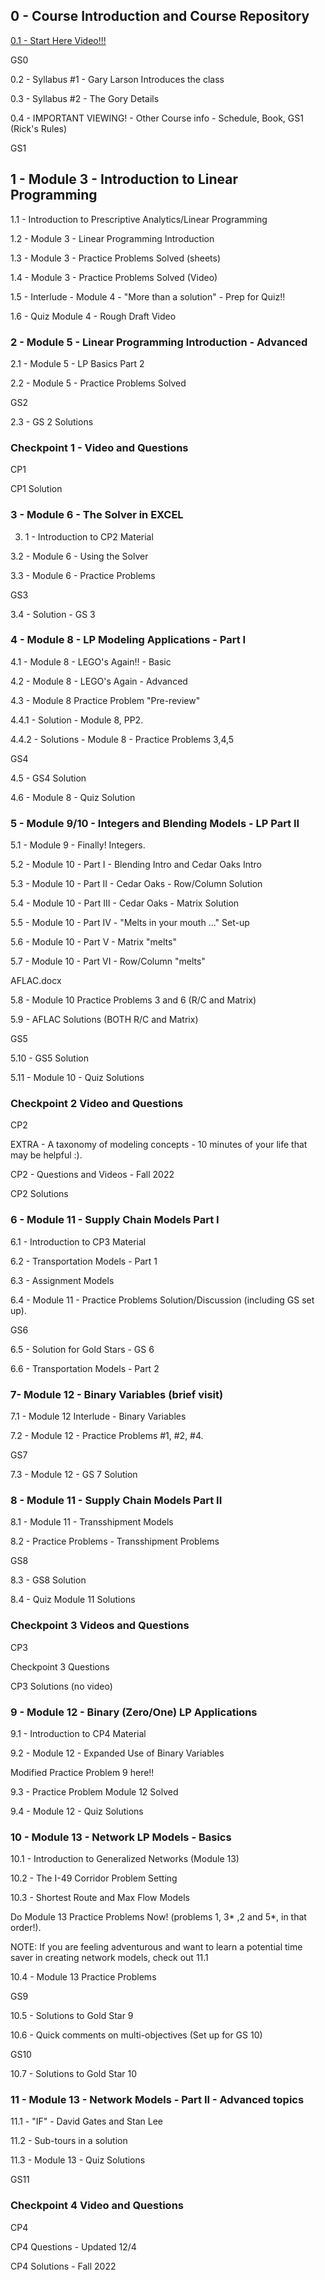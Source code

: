 
##  0 - Course Introduction and Course Repository 


[0.1 - Start Here Video!!!]()


GS0 

0.2 - Syllabus #1 - Gary Larson Introduces the class 

0.3 - Syllabus #2 - The Gory Details 


0.4 - IMPORTANT VIEWING! - Other Course info - Schedule, Book, GS1 (Rick's Rules)

GS1 

## 1 - Module 3 - Introduction to Linear Programming


1.1 - Introduction to Prescriptive Analytics/Linear Programming 
 
1.2 - Module 3 - Linear Programming Introduction 
  
1.3 - Module 3 - Practice Problems Solved (sheets) 
   
1.4 - Module 3 - Practice Problems Solved (Video) 

1.5 - Interlude - Module 4 - "More than a solution" - Prep for Quiz!! 

1.6 - Quiz Module 4 - Rough Draft Video 
 
 






###  2 - Module 5 - Linear Programming Introduction - Advanced

2.1 - Module 5 - LP Basics Part 2 
 
2.2 - Module 5 - Practice Problems Solved 

GS2 

 2.3 - GS 2 Solutions 
 
 


###  Checkpoint 1 - Video and Questions 

CP1 
 
CP1 Solution 


### 3 - Module 6 - The Solver in EXCEL

3. 1 - Introduction to CP2 Material 

3.2 - Module 6 - Using the Solver 

3.3 - Module 6 - Practice Problems 

GS3 
 
3.4 - Solution - GS 3  

###  4 - Module 8 - LP Modeling Applications - Part I

4.1 - Module 8 - LEGO's Again!! - Basic 

4.2 - Module 8 - LEGO's Again - Advanced 

4.3 - Module 8 Practice Problem "Pre-review" 

4.4.1 - Solution - Module 8, PP2. 

4.4.2 - Solutions - Module 8 - Practice Problems 3,4,5 

GS4 

4.5 - GS4 Solution 

4.6 - Module 8 - Quiz Solution 

###  5 - Module 9/10 - Integers and Blending Models - LP Part II

5.1 - Module 9 - Finally! Integers. 
 
5.2 - Module 10 - Part I - Blending Intro and Cedar Oaks Intro  

5.3 - Module 10 - Part II - Cedar Oaks - Row/Column Solution 

5.4 - Module 10 - Part III - Cedar Oaks - Matrix Solution 

5.5 - Module 10 - Part IV - "Melts in your mouth ..." Set-up 

5.6 - Module 10 - Part V - Matrix "melts" 

5.7 - Module 10 - Part VI - Row/Column "melts" 

AFLAC.docx 

5.8 - Module 10 Practice Problems 3 and 6 (R/C and Matrix) 

5.9 - AFLAC Solutions (BOTH R/C and Matrix) 
 
GS5 
 
5.10 - GS5 Solution  

5.11 - Module 10 - Quiz Solutions 



### Checkpoint 2 Video and Questions

CP2 

EXTRA - A taxonomy of modeling concepts - 10 minutes of your life that may be helpful :). 

CP2 - Questions and Videos - Fall 2022 
 
CP2 Solutions  


### 6 - Module 11 - Supply Chain Models Part I

6.1 - Introduction to CP3 Material 

6.2 - Transportation Models - Part 1 

6.3 - Assignment Models 

6.4 - Module 11 - Practice Problems Solution/Discussion (including GS set up). 

GS6 

6.5 - Solution for Gold Stars - GS 6 

6.6 - Transportation Models - Part 2 



###  7- Module 12 - Binary Variables (brief visit)

7.1 - Module 12 Interlude - Binary Variables 

7.2 - Module 12 - Practice Problems #1, #2, #4. 

GS7 

7.3 - Module 12 - GS 7 Solution 


### 8 - Module 11 - Supply Chain Models Part II

8.1 - Module 11 - Transshipment Models 

8.2 - Practice Problems - Transshipment Problems 
 
GS8  

8.3 - GS8 Solution 

8.4 - Quiz Module 11 Solutions 


###  Checkpoint 3 Videos and Questions

CP3 
 
Checkpoint 3 Questions 
 
CP3 Solutions (no video) 
 

###  9 - Module 12 - Binary (Zero/One) LP Applications 

9.1 - Introduction to CP4 Material 

9.2 - Module 12 - Expanded Use of Binary Variables 

Modified Practice Problem 9 here!! 

9.3 - Practice Problem Module 12 Solved 

9.4 - Module 12 - Quiz Solutions 


### 10 - Module 13 - Network LP Models - Basics

10.1 - Introduction to Generalized Networks (Module 13) 

10.2 - The I-49 Corridor Problem Setting 

10.3 - Shortest Route and Max Flow Models 

Do Module 13 Practice Problems Now! (problems 1, 3* ,2 and 5*, in that order!). 
 
NOTE: If you are feeling adventurous and want to learn a potential time saver in creating network models, check out 11.1 
 
10.4 - Module 13 Practice Problems  

GS9 
 
10.5 - Solutions to Gold Star 9  

10.6 - Quick comments on multi-objectives (Set up for GS 10) 

GS10 

10.7 - Solutions to Gold Star 10 


###  11 - Module 13 - Network Models - Part II - Advanced topics

11.1 - "IF" - David Gates and Stan Lee 

11.2 - Sub-tours in a solution 

11.3 - Module 13 - Quiz Solutions 
 
GS11  


### Checkpoint 4 Video and Questions

CP4 
 
CP4 Questions - Updated 12/4 
 
CP4 Solutions - Fall 2022  





